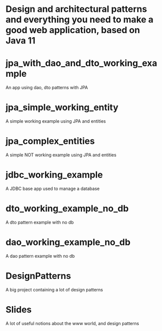 # Design and architectural patterns and everything you need to make a good web application, based on Java 11


# jpa_with_dao_and_dto_working_example
An app using dao, dto patterns with JPA

# jpa_simple_working_entity
A simple working example using JPA and entities

# jpa_complex_entities
A simple NOT working example using JPA and entities

# jdbc_working_example
A JDBC base app used to manage a database

# dto_working_example_no_db
A dto pattern example with no db

# dao_working_example_no_db
A dao pattern example with no db

# DesignPatterns
A big project containing a lot of design patterns


# Slides
A lot of useful notions about the www world, and design patterns

